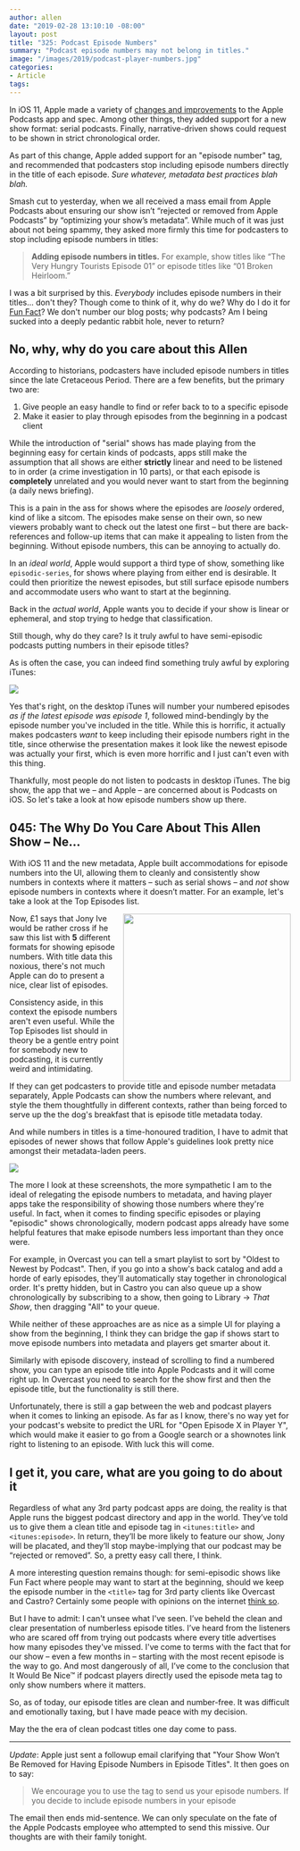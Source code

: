 ```yaml
---
author: allen
date: "2019-02-28 13:10:10 -08:00"
layout: post
title: "325: Podcast Episode Numbers"
summary: "Podcast episode numbers may not belong in titles."
image: "/images/2019/podcast-player-numbers.jpg"
categories:
- Article
tags:
---
```


In iOS 11, Apple  made a variety of [changes and improvements](https://developer.apple.com/videos/play/wwdc2017/512) to the Apple Podcasts app and spec. Among other things, they added support for a new show format: serial podcasts. Finally, narrative-driven shows could request to be shown in strict chronological order.

As part of this change, Apple added support for an "episode number" tag, and recommended that podcasters stop including episode numbers directly in the title of each episode. _Sure whatever, metadata best practices blah blah._

Smash cut to yesterday, when we all received a mass email from Apple Podcasts about ensuring our show isn’t “rejected or removed from Apple Podcasts” by “optimizing your show’s metadata”. While much of it was just about not being spammy, they asked more firmly this time for podcasters to stop including episode numbers in titles:

> **Adding episode numbers in titles.** For example, show titles like “The Very Hungry Tourists Episode 01” or episode titles like “01 Broken Heirloom.”

I was a bit surprised by this. _Everybody_ includes episode numbers in their titles... don't they? Though come to think of it, why do we? Why do I do it for [Fun Fact](https://funfact.fm/)? We don't number our blog posts; why podcasts? Am I being sucked into a deeply pedantic rabbit hole, never to return?

## No, why, why do you care about this Allen

According to historians, podcasters have included episode numbers in titles since the late Cretaceous Period. There are a few benefits, but the primary two are:

1. Give people an easy handle to find or refer back to to a specific episode
2. Make it easier to play through episodes from the beginning in a podcast client

While the introduction of "serial" shows has made playing from the beginning easy for certain kinds of podcasts, apps still make the assumption that all shows are either **strictly** linear and need to be listened to in order (a crime investigation in 10 parts), or that each episode is **completely** unrelated and you would never want to start from the beginning (a daily news briefing).

This is a pain in the ass for shows where the episodes are _loosely_ ordered, kind of like a sitcom. The episodes make sense on their own, so new viewers probably want to check out the latest one first – but there are back-references and follow-up items that can make it appealing to listen from the beginning. Without episode numbers, this can be annoying to actually do.

In an _ideal world_, Apple would support a third type of show, something like `episodic-series`, for shows where playing from either end is desirable. It could then prioritize the newest episodes, but still surface episode numbers and accommodate users who want to start at the beginning.

Back in the _actual world_, Apple wants you to decide if your show is linear or ephemeral, and stop trying to hedge that classification.

Still though, why do they care? Is it truly awful to have semi-episodic podcasts putting numbers in their episode titles?

As is often the case, you can indeed find something truly awful by exploring iTunes:

<img src="/images/2019/itunes-numbers.png">

Yes that's right, on the desktop iTunes will number your numbered episodes _as if the latest episode was episode 1_, followed mind-bendingly by the episode number you've included in the title. While this is horrific, it actually makes podcasters _want_ to keep including their episode numbers right in the title, since otherwise the presentation makes it look like the newest episode was actually your first, which is even more horrific and I just can't even with this thing.

Thankfully, most people do not listen to podcasts in desktop iTunes. The big show, the app that we – and Apple – are concerned about is Podcasts on iOS. So let's take a look at how episode numbers show up there.

## 045: The Why Do You Care About This Allen Show – Ne...

With iOS 11 and the new metadata, Apple built accommodations for episode numbers into the UI, allowing them to cleanly and consistently show numbers in contexts where it matters – such as serial shows – and _not_ show episode numbers in contexts where it doesn’t matter. For an example, let's take a look at the Top Episodes list.

<img src="/images/2019/podcasts-top-episodes.jpg" style="float: right; width: 300px">

Now, £1 says that Jony Ive would be rather cross if he saw this list with **5** different formats for showing episode numbers. With title data this noxious, there's not much Apple can do to present a nice, clear list of episodes.

Consistency aside, in this context the episode numbers aren't even useful. While the Top Episodes list should in theory be a gentle entry point for somebody new to podcasting, it is currently weird and intimidating.

If they can get podcasters to provide title and episode number metadata separately, Apple Podcasts can show the numbers where relevant, and style the them thoughtfully in different contexts, rather than being forced to serve up the the dog's breakfast that is episode title metadata today.

And while numbers in titles is a time-honoured tradition, I have to admit that episodes of newer shows that follow Apple's guidelines look pretty nice amongst their metadata-laden peers.

<a href="/images/2019/podcast-player-numbers.jpg"><img src="/images/2019/podcast-player-numbers.jpg"></a>

The more I look at these screenshots, the more sympathetic I am to the ideal of relegating the episode numbers to metadata, and having player apps take the responsibility of showing those numbers where they're useful. In fact, when it comes to finding specific episodes or playing "episodic" shows chronologically, modern podcast apps already have some helpful features that make episode numbers less important than they once were.

For example, in Overcast you can tell a smart playlist to sort by "Oldest to Newest by Podcast". Then, if you go into a show's back catalog and add a horde of early episodes, they'll automatically stay together in chronological order. It's pretty hidden, but in Castro you can also queue up a show chronologically by subscribing to a show, then going to Library → _That Show_, then dragging "All" to your queue.

While neither of these approaches are as nice as a simple UI for playing a show from the beginning, I think they can bridge the gap if shows start to move episode numbers into metadata and players get smarter about it.

Similarly with episode discovery, instead of scrolling to find a numbered show, you can type an episode title into Apple Podcasts and it will come right up. In Overcast you need to search for the show first and then the episode title, but the functionality is still there.

Unfortunately, there is still a gap between the web and podcast players when it comes to linking an episode. As far as I know, there's no way yet for your podcast's website to predict the URL for "Open Episode X in Player Y", which would make it easier to go from a Google search or a shownotes link right to listening to an episode. With luck this will come.

## I get it, you care, what are you going to do about it

Regardless of what any 3rd party podcast apps are doing, the reality is that Apple runs the biggest podcast directory and app in the world. They’ve told us to give them a clean title and episode tag in `<itunes:title>` and `<itunes:episode>`. In return, they’ll be more likely to feature our show, Jony will be placated, and they’ll stop maybe-implying that our podcast may be “rejected or removed”. So, a pretty easy call there, I think.

A more interesting question remains though: for semi-episodic shows like Fun Fact where people may want to start at the beginning, should we keep the episode number in the `<title>` tag for 3rd party clients like Overcast and Castro? Certainly some people with opinions on the internet [think so](https://twitter.com/apike/status/1100837204346032128).

But I have to admit: I can't unsee what I've seen. I’ve beheld the clean and clear presentation of numberless episode titles. I’ve heard from the listeners who are scared off from trying out podcasts where every title advertises how many episodes they've missed. I've come to terms with the fact that for our show – even a few months in – starting with the most recent episode is the way to go. And most dangerously of all, I’ve come to the conclusion that It Would Be Nice™ if podcast players directly used the episode meta tag to only show numbers where it matters.

So, as of today, our episode titles are clean and number-free. It was difficult and emotionally taxing, but I have made peace with my decision.

May the the era of clean podcast titles one day come to pass.

---

_Update_: Apple just sent a followup email clarifying that "Your Show Won’t Be Removed for Having Episode Numbers in Episode Titles". It then goes on to say:

> We encourage you to use the tag to send us your episode numbers. If you decide to include episode numbers in your episode

The email then ends mid-sentence. We can only speculate on the fate of the Apple Podcasts employee who attempted to send this missive. Our thoughts are with their family tonight.